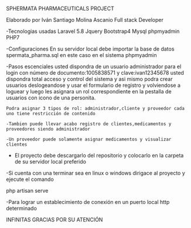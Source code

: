 SPHERMATA PHARMACEUTICALS PROJECT


Elaborado por Iván Santiago Molina Ascanio        Full stack Developer

-Tecnologias usadas
    Laravel 5.8
    Jquery
    Bootstrap4
    Mysql
    phpmyadmin
    PHP7
    
-Configuraciones
  En su servidor local debe importar la base de datos spermata_pharma.sql en este caso en el sistema phpmyadmin
  
-Pasos escenciales
    usted dispondra de un usuario administrador para el login con número de documento:1005838571 y clave:ivan12345678
    usted dispondra total acceso y control del sistema y  asi mismo podra crear usuarios deslogeandose y usar el formulario de registro y volviendose a loguear y luego les asignara un rol correspondiente en la pestalla  de usuarios  con  icono de una personita.
    
    Podra asignar 3 tipos de rol: administrador,cliente y proveedor cada uno tiene restricción de contenido
    
    -Tambien puede llevar acabo registro de clientes,medicamentos y proveedores siendo administrador
    
    -Un proveedor puede solamente asignar medicamentos y visualizar clientes 
 
- El proyecto debe descargarlo del repositorio y colocarlo en la carpeta de su servidor local preferido
 
 
 -Si cuenta con una terminar sea en linux o windows dirigace al proyecto 
 y ejecute el comando
 
 
   php artisan serve
 
 -Para lograr un establecimiento de conexión en un puerto local http determinado
 
 
INFINITAS GRACIAS POR SU ATENCIÓN

    
    
  


